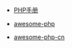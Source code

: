 + [PHP手册](https://www.php.net/manual/zh/)

+ [awesome-php](https://github.com/ziadoz/awesome-php)
+ [awesome-php-cn](https://github.com/jobbole/awesome-php-cn)